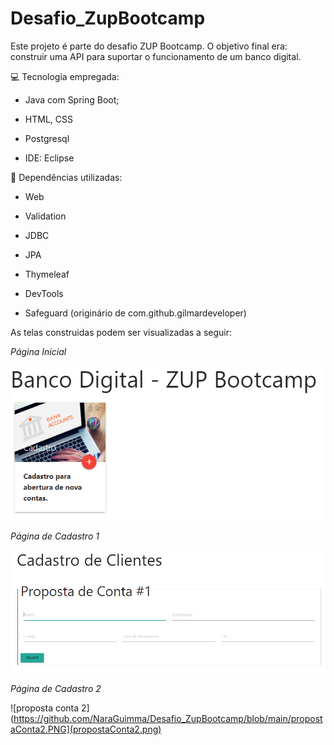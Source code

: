 # Desafio_ZupBootcamp


Este projeto é parte do desafio ZUP Bootcamp. O objetivo final era: construir uma API para suportar o funcionamento de um banco digital.



:computer: Tecnologia empregada:


- Java com Spring Boot;

- HTML, CSS

- Postgresql

- IDE: Eclipse



:abacus: Dependências utilizadas:

- Web

- Validation

- JDBC

- JPA

- Thymeleaf

- DevTools

- Safeguard (originário de com.github.gilmardeveloper)







As telas construidas podem ser visualizadas a seguir:




*Página Inicial*

![index](https://github.com/NaraGuimma/Desafio_ZupBootcamp/blob/main/index.PNG)


*Página de Cadastro 1*

![proposta conta 1](https://github.com/NaraGuimma/Desafio_ZupBootcamp/blob/main/propostaConta1.PNG)

*Página de Cadastro 2*

![proposta conta 2](https://github.com/NaraGuimma/Desafio_ZupBootcamp/blob/main/propostaConta2.PNG](propostaConta2.png)
